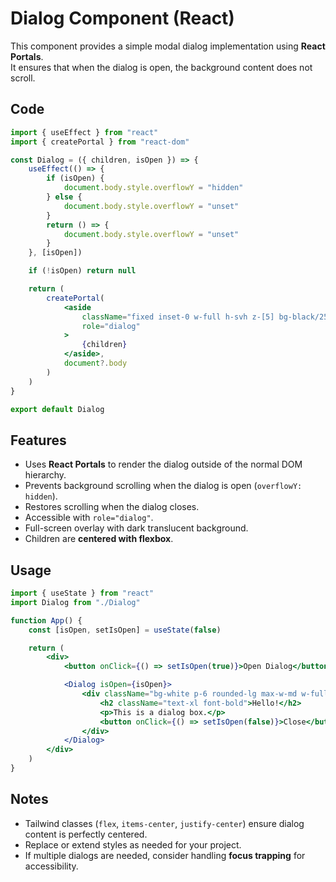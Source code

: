 # Dialog Component (React)

This component provides a simple modal dialog implementation using **React Portals**.  
It ensures that when the dialog is open, the background content does not scroll.

## Code

```jsx
import { useEffect } from "react"
import { createPortal } from "react-dom"

const Dialog = ({ children, isOpen }) => {
    useEffect(() => {
        if (isOpen) {
            document.body.style.overflowY = "hidden"
        } else {
            document.body.style.overflowY = "unset"
        }
        return () => {
            document.body.style.overflowY = "unset"
        }
    }, [isOpen])

    if (!isOpen) return null

    return (
        createPortal(
            <aside 
                className="fixed inset-0 w-full h-svh z-[5] bg-black/25 overflow-y-auto overflow-x-hidden flex items-center justify-center"
                role="dialog"
            >
                {children}
            </aside>,
            document?.body
        )
    )
}

export default Dialog
````

## Features

* Uses **React Portals** to render the dialog outside of the normal DOM hierarchy.
* Prevents background scrolling when the dialog is open (`overflowY: hidden`).
* Restores scrolling when the dialog closes.
* Accessible with `role="dialog"`.
* Full-screen overlay with dark translucent background.
* Children are **centered with flexbox**.

## Usage

```jsx
import { useState } from "react"
import Dialog from "./Dialog"

function App() {
    const [isOpen, setIsOpen] = useState(false)

    return (
        <div>
            <button onClick={() => setIsOpen(true)}>Open Dialog</button>

            <Dialog isOpen={isOpen}>
                <div className="bg-white p-6 rounded-lg max-w-md w-full">
                    <h2 className="text-xl font-bold">Hello!</h2>
                    <p>This is a dialog box.</p>
                    <button onClick={() => setIsOpen(false)}>Close</button>
                </div>
            </Dialog>
        </div>
    )
}
```

## Notes

* Tailwind classes (`flex`, `items-center`, `justify-center`) ensure dialog content is perfectly centered.
* Replace or extend styles as needed for your project.
* If multiple dialogs are needed, consider handling **focus trapping** for accessibility.
